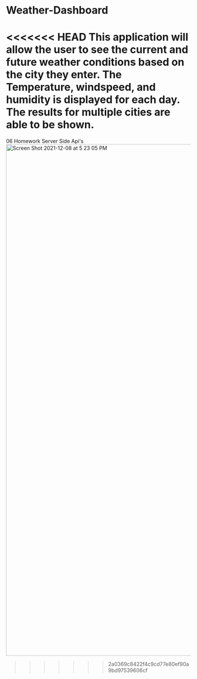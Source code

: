# Weather-Dashboard
<<<<<<< HEAD
This application will allow the user to see the current and future weather conditions based on the city they enter. The Temperature, windspeed, and humidity is displayed for each day. The results for multiple cities are able to be shown.
=======
06 Homework Server Side Api's
<img width="1390" alt="Screen Shot 2021-12-08 at 5 23 05 PM" src="https://user-images.githubusercontent.com/90886034/145294301-f1489221-2b57-490a-bb5b-fc839b5f5fc7.png">
>>>>>>> 2a0369c8422f4c9cd77e80ef90a9bd97539606cf
